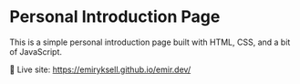 # Personal Introduction Page

This is a simple personal introduction page built with HTML, CSS, and a bit of JavaScript.

🔗 Live site: https://emiryksell.github.io/emir.dev/
 

